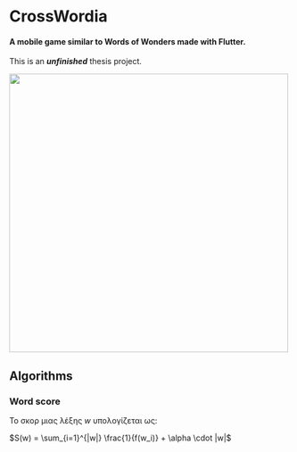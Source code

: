 # CrossWordia

#### A mobile game similar to Words of Wonders made with Flutter.

This is an **_unfinished_** thesis project.

<image src="crosswordia.gif" height="500"> </image>

## Algorithms

### Word score

Το σκορ μιας λέξης $w$ υπολογίζεται ως:

$S(w) = \sum_{i=1}^{|w|} \frac{1}{f(w_i)} + \alpha \cdot |w|$
